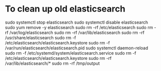 # To clean up old elasticsearch
sudo systemctl stop elasticsearch
sudo systemctl disable elasticsearch
sudo yum remove -y  elasticsearch
sudo rm -rf /etc/elasticsearch
sudo rm -rf /var/log/elasticsearch
sudo rm -rf /var/lib/elasticsearch
sudo rm -rf /usr/share/elasticsearch
sudo rm -f /etc/elasticsearch/elasticsearch.keystore
sudo rm -f /var/run/elasticsearch/elasticsearch.pid
sudo systemctl daemon-reload
sudo rm -f /etc/systemd/system/elasticsearch.service
sudo rm -f /etc/elasticsearch/elasticsearch.keystore
sudo rm -rf /var/lib/elasticsearch/*
sudo rm -rf /tmp/output

